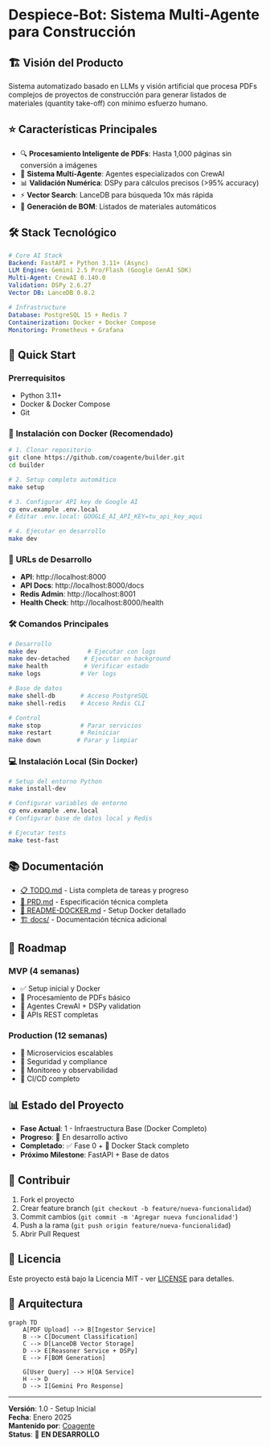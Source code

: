# Despiece-Bot: Sistema Multi-Agente para Construcción

## 🏗️ **Visión del Producto**

Sistema automatizado basado en LLMs y visión artificial que procesa PDFs complejos de proyectos de construcción para generar listados de materiales (quantity take-off) con mínimo esfuerzo humano.

## ⭐ **Características Principales**

- 🔍 **Procesamiento Inteligente de PDFs**: Hasta 1,000 páginas sin conversión a imágenes
- 🤖 **Sistema Multi-Agente**: Agentes especializados con CrewAI
- 📊 **Validación Numérica**: DSPy para cálculos precisos (>95% accuracy)
- ⚡ **Vector Search**: LanceDB para búsqueda 10x más rápida
- 🎯 **Generación de BOM**: Listados de materiales automáticos

## 🛠️ **Stack Tecnológico**

```yaml
# Core AI Stack
Backend: FastAPI + Python 3.11+ (Async)
LLM Engine: Gemini 2.5 Pro/Flash (Google GenAI SDK)
Multi-Agent: CrewAI 0.140.0
Validation: DSPy 2.6.27
Vector DB: LanceDB 0.8.2

# Infrastructure
Database: PostgreSQL 15 + Redis 7
Containerization: Docker + Docker Compose
Monitoring: Prometheus + Grafana
```

## 🚀 **Quick Start**

### Prerrequisitos
- Python 3.11+
- Docker & Docker Compose
- Git

### 🐳 **Instalación con Docker (Recomendado)**

```bash
# 1. Clonar repositorio
git clone https://github.com/coagente/builder.git
cd builder

# 2. Setup completo automático
make setup

# 3. Configurar API key de Google AI
cp env.example .env.local
# Editar .env.local: GOOGLE_AI_API_KEY=tu_api_key_aqui

# 4. Ejecutar en desarrollo
make dev
```

### 📡 **URLs de Desarrollo**
- **API**: http://localhost:8000
- **API Docs**: http://localhost:8000/docs  
- **Redis Admin**: http://localhost:8001
- **Health Check**: http://localhost:8000/health

### 🛠️ **Comandos Principales**

```bash
# Desarrollo
make dev              # Ejecutar con logs
make dev-detached    # Ejecutar en background
make health          # Verificar estado
make logs           # Ver logs

# Base de datos
make shell-db       # Acceso PostgreSQL
make shell-redis    # Acceso Redis CLI

# Control
make stop           # Parar servicios
make restart        # Reiniciar
make down          # Parar y limpiar
```

### 💻 **Instalación Local (Sin Docker)**

```bash
# Setup del entorno Python
make install-dev

# Configurar variables de entorno
cp env.example .env.local
# Configurar base de datos local y Redis

# Ejecutar tests
make test-fast
```

## 📚 **Documentación**

- [📋 TODO.md](./TODO.md) - Lista completa de tareas y progreso
- [📖 PRD.md](./PRD.md) - Especificación técnica completa  
- [🐳 README-DOCKER.md](./README-DOCKER.md) - Setup Docker detallado
- [🏗️ docs/](./docs/) - Documentación técnica adicional

## 🎯 **Roadmap**

### **MVP (4 semanas)**
- ✅ Setup inicial y Docker
- 🔄 Procesamiento de PDFs básico
- 🔄 Agentes CrewAI + DSPy validation
- 🔄 APIs REST completas

### **Production (12 semanas)**
- 🔄 Microservicios escalables
- 🔄 Seguridad y compliance
- 🔄 Monitoreo y observabilidad
- 🔄 CI/CD completo

## 📊 **Estado del Proyecto**

- **Fase Actual**: 1 - Infraestructura Base (Docker Completo)
- **Progreso**: 🔄 En desarrollo activo  
- **Completado**: ✅ Fase 0 + 🐳 Docker Stack completo
- **Próximo Milestone**: FastAPI + Base de datos

## 🤝 **Contribuir**

1. Fork el proyecto
2. Crear feature branch (`git checkout -b feature/nueva-funcionalidad`)
3. Commit cambios (`git commit -m 'Agregar nueva funcionalidad'`)
4. Push a la rama (`git push origin feature/nueva-funcionalidad`)
5. Abrir Pull Request

## 📄 **Licencia**

Este proyecto está bajo la Licencia MIT - ver [LICENSE](LICENSE) para detalles.

## 🌟 **Arquitectura**

```mermaid
graph TD
    A[PDF Upload] --> B[Ingestor Service]
    B --> C[Document Classification]
    C --> D[LanceDB Vector Storage]
    D --> E[Reasoner Service + DSPy]
    E --> F[BOM Generation]
    
    G[User Query] --> H[QA Service]
    H --> D
    D --> I[Gemini Pro Response]
```

---

**Versión**: 1.0 - Setup Inicial  
**Fecha**: Enero 2025  
**Mantenido por**: [Coagente](https://github.com/coagente)  
**Status**: 🚧 **EN DESARROLLO** 